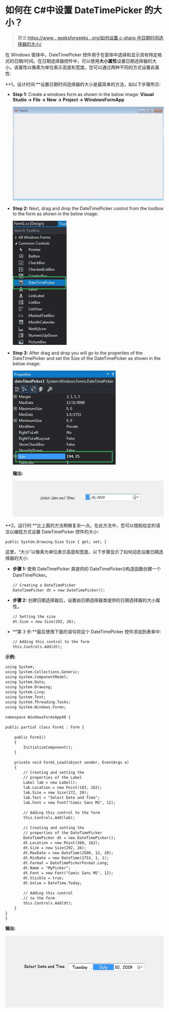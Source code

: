 # 如何在 C#中设置 DateTimePicker 的大小？

> 原文:[https://www . geeksforgeeks . org/如何设置 c-sharp 中日期时间选择器的大小/](https://www.geeksforgeeks.org/how-to-set-the-size-of-the-datetimepicker-in-c-sharp/)

在 Windows 窗体中，DateTimePicker 控件用于在窗体中选择和显示具有特定格式的日期/时间。在日期选择器控件中，可以使用**大小属性**设置日期选择器的大小。该属性以像素为单位表示高度和宽度。您可以通过两种不同的方式设置此属性:

**1。设计时间:**设置日期时间选择器的大小是最简单的方法，如以下步骤所示:

*   **Step 1:** Create a windows form as shown in the below image:
    **Visual Studio -> File -> New -> Project -> WindowsFormApp**

    ![](img/de9202f1f4646167e60ea580d67273d9.png)

*   **Step 2:** Next, drag and drop the DateTimePicker control from the toolbox to the form as shown in the below image:

    ![](img/1e722a2fb337b7d3bb23498b9f24712d.png)

*   **Step 3:** After drag and drop you will go to the properties of the DateTimePicker and set the Size of the DateTimePicker as shown in the below image:

    ![](img/135cd346bd45439f0b76fca75a009de6.png)

    **输出:**

    ![](img/f43dc1f7e2a99b49df63621f9d826fdb.png)

**2。运行时:**比上面的方法稍微复杂一点。在此方法中，您可以借助给定的语法以编程方式设置 DateTimePicker 控件的大小:

```
public System.Drawing.Size Size { get; set; }
```

这里，“大小”以像素为单位表示高度和宽度。以下步骤显示了如何动态设置日期选择器的大小:

*   **步骤 1:** 使用 DateTimePicker 类提供的 DateTimePicker()构造函数创建一个 DateTimePicker。

    ```
    // Creating a DateTimePicker
    DateTimePicker dt = new DateTimePicker();

    ```

*   **步骤 2:** 创建日期选择器后，设置由日期选择器类提供的日期选择器的大小属性。

    ```
    // Setting the size
    dt.Size = new Size(292, 26);

    ```

*   **第 3 步:**最后使用下面的语句将这个 DateTimePicker 控件添加到表单中:

    ```
    // Adding this control to the form
    this.Controls.Add(dt);

    ```

**示例:**

```
using System;
using System.Collections.Generic;
using System.ComponentModel;
using System.Data;
using System.Drawing;
using System.Linq;
using System.Text;
using System.Threading.Tasks;
using System.Windows.Forms;

namespace WindowsFormsApp48 {

public partial class Form1 : Form {

    public Form1()
    {
        InitializeComponent();
    }

    private void Form1_Load(object sender, EventArgs e)
    {
        // Creating and setting the
        // properties of the Label
        Label lab = new Label();
        lab.Location = new Point(183, 162);
        lab.Size = new Size(172, 20);
        lab.Text = "Select Date and Time";
        lab.Font = new Font("Comic Sans MS", 12);

        // Adding this control to the form
        this.Controls.Add(lab);

        // Creating and setting the 
        // properties of the DateTimePicker
        DateTimePicker dt = new DateTimePicker();
        dt.Location = new Point(360, 162);
        dt.Size = new Size(292, 26);
        dt.MaxDate = new DateTime(2500, 12, 20);
        dt.MinDate = new DateTime(1753, 1, 1);
        dt.Format = DateTimePickerFormat.Long;
        dt.Name = "MyPicker";
        dt.Font = new Font("Comic Sans MS", 12);
        dt.Visible = true;
        dt.Value = DateTime.Today;

        // Adding this control 
        // to the form
        this.Controls.Add(dt);
    }
}
}
```

**输出:**

![](img/e2a739f46e56377525df58a21c86ec7d.png)